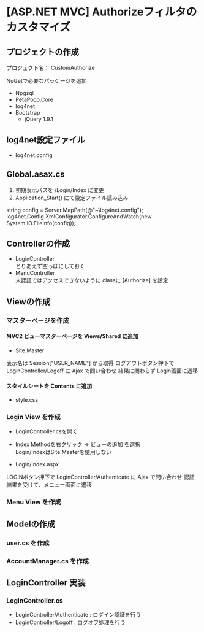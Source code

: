 
[ASP.NET MVC] Authorizeフィルタのカスタマイズ
===

プロジェクトの作成
---

プロジェクト名： CustomAuthorize

NuGetで必要なパッケージを追加

- Npgsql
- PetaPoco.Core
- log4net
- Bootstrap
  - jQuery 1.9.1


log4net設定ファイル
---

- log4net.config


Global.asax.cs
---

1. 初期表示パスを /Login/Index に変更
2. Application_Start() にて設定ファイル読み込み

string config = Server.MapPath(@"~\log4net.config");
log4net.Config.XmlConfigurator.ConfigureAndWatch(new System.IO.FileInfo(config));


Controllerの作成
---

- LoginController  
とりあえず空っぽにしておく
- MenuController  
未認証ではアクセスできないように classに [Authorize] を設定


Viewの作成
---

### マスターページを作成

#### MVC2 ビューマスターページを Views/Shared に追加

- Site.Master

表示名は Session["USER_NAME"] から取得
ログアウトボタン押下で LoginController/Logoff に Ajax で問い合わせ
結果に関わらず Login画面に遷移


#### スタイルシートを Contents に追加

- style.css


### Login View を作成

- LoginController.csを開く
- Index Methodを右クリック → ビューの追加 を選択  
Login/IndexはSite.Masterを使用しない


- Login/Index.aspx


LOGINボタン押下で LoginController/Authenticate に Ajax で問い合わせ
認証結果を受けて、メニュー画面に遷移


### Menu View を作成


Modelの作成
---

### user.cs を作成


### AccountManager.cs を作成


LoginController 実装
---

### LoginController.cs

- LoginController/Authenticate : ログイン認証を行う
- LoginController/Logoff : ログオフ処理を行う

